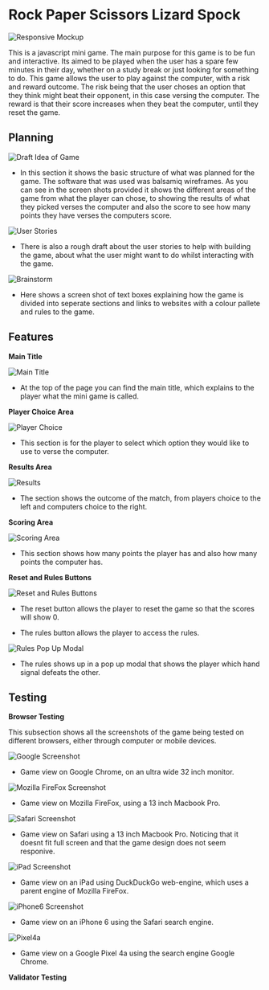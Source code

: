 # Rock Paper Scissors Lizard Spock

![Responsive Mockup](assets/images/responsive-mockup.png)

This is a javascript mini game. The main purpose for this game is to be fun and interactive. Its aimed to be played when the user has a spare few minutes in their day, whether on a study break or just looking for something to do. This game allows the user to play against the computer, with a risk and reward outcome. The risk being that the user choses an option that they think might beat their opponent, in this case versing the computer. The reward is that their score increases when they beat the computer, until they reset the game. 

## Planning

![Draft Idea of Game](assets/images/draft-idea.png)

* In this section it shows the basic structure of what was planned for the game. The software that was used was balsamiq wireframes. As you can see in the screen shots provided it shows the different areas of the game from what the player can chose, to showing the results of what they picked verses the computer and also the score to see how many points they have verses the computers score. 

![User Stories](assets/images/user-stories.png)

* There is also a rough draft about the user stories to help with building the game, about what the user might want to do whilst interacting with the game.

![Brainstorm](assets/images/brainstorm.png)

* Here shows a screen shot of text boxes explaining how the game is divided into seperate sections and links to websites with a colour pallete and rules to the game.

## Features

__Main Title__

![Main Title](assets/images/main-title.png)

* At the top of the page you can find the main title, which explains to the player what the mini game is called.

__Player Choice Area__

![Player Choice](assets/images/player-choice.png)

* This section is for the player to select which option they would like to use to verse the computer.

__Results Area__

![Results](assets/images/results.png)

* The section shows the outcome of the match, from players choice to the left and computers choice to the right.

__Scoring Area__

![Scoring Area](assets/images/scores.png)

* This section shows how many points the player has and also how many points the computer has.

__Reset and Rules Buttons__

![Reset and Rules Buttons](assets/images/reset-and-rules.png)

* The reset button allows the player to reset the game so that the scores will show 0. 

* The rules button allows the player to access the rules.


![Rules Pop Up Modal](assets/images/modal.png)

* The rules shows up in a pop up modal that shows the player which hand signal defeats the other.

## Testing

__Browser Testing__

This subsection shows all the screenshots of the game being tested on different browsers, either through computer or mobile devices.

![Google Screenshot](assets/images/chrome-screenshot.png)
* Game view on Google Chrome, on an ultra wide 32 inch monitor.

![Mozilla FireFox Screenshot](assets/images/moz-firefox-scrnshot.jpeg)
* Game view on Mozilla FireFox, using a 13 inch Macbook Pro.

![Safari Screenshot](assets/images/safari-screenshot.png)
* Game view on Safari using a 13 inch Macbook Pro. Noticing that it doesnt fit full screen and that the game design does not seem responive.

![iPad Screenshot](assets/images/ipad-screenshot.jpg)
* Game view on an iPad using DuckDuckGo web-engine, which uses a parent engine of Mozilla FireFox.

![iPhone6 Screenshot](assets/images/iphone6-screenshot.jpeg)
* Game view on an iPhone 6 using the Safari search engine.

![Pixel4a](assets/images/pixel4a-screenshot.jpeg)
* Game view on a Google Pixel 4a using the search engine Google Chrome.

__Validator Testing__